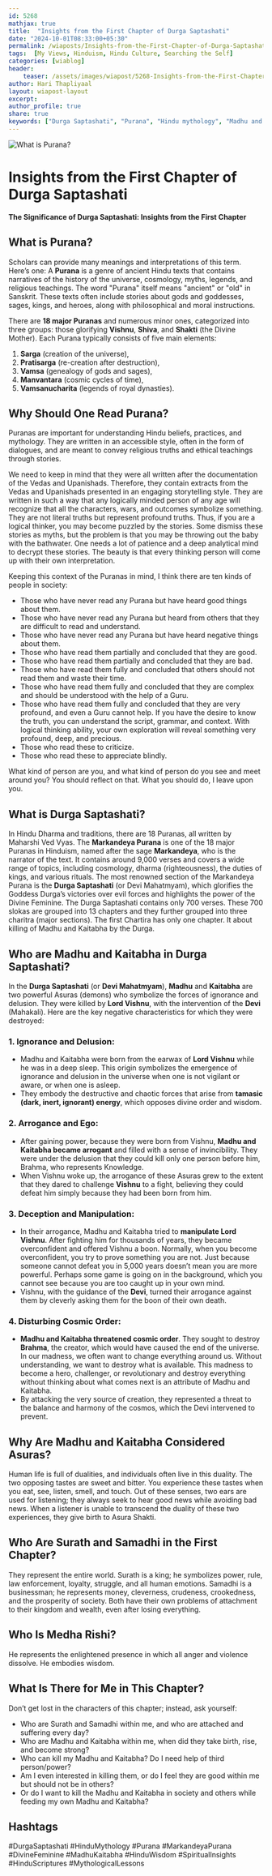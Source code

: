 ```yaml
---        
id: 5268 
mathjax: true        
title:  "Insights from the First Chapter of Durga Saptashati"        
date: "2024-10-01T08:33:00+05:30"        
permalink: /wiaposts/Insights-from-the-First-Chapter-of-Durga-Saptashati
tags:  [My Views, Hinduism, Hindu Culture, Searching the Self]         
categories: [wiablog] 
header:        
    teaser: /assets/images/wiapost/5268-Insights-from-the-First-Chapter-of-Durga-Saptashati.jpg        
author: Hari Thapliyaal        
layout: wiapost-layout        
excerpt:        
author_profile: true        
share: true
keywords: ["Durga Saptashati", "Purana", "Hindu mythology", "Madhu and Kaitabha", "Divine Feminine", "Markandeya Purana", "Lessons from Durga Saptashati", "Ignorance and delusion in Hindu texts", "Significance of Puranas", "Teachings from Hindu scriptures"]    
--- 
```


![What is Purana?](/assets/images/wiapost/5268-Insights-from-the-First-Chapter-of-Durga-Saptashati.jpg)
  
# Insights from the First Chapter of Durga Saptashati   
      
**The Significance of Durga Saptashati: Insights from the First Chapter**  
   
## What is Purana?   

Scholars can provide many meanings and interpretations of this term. Here’s one: A **Purana** is a genre of ancient Hindu texts that contains narratives of the history of the universe, cosmology, myths, legends, and religious teachings. The word "Purana" itself means "ancient" or "old" in Sanskrit. These texts often include stories about gods and goddesses, sages, kings, and heroes, along with philosophical and moral instructions.

There are **18 major Puranas** and numerous minor ones, categorized into three groups: those glorifying **Vishnu**, **Shiva**, and **Shakti** (the Divine Mother). Each Purana typically consists of five main elements:
1. **Sarga** (creation of the universe),
2. **Pratisarga** (re-creation after destruction),
3. **Vamsa** (genealogy of gods and sages),
4. **Manvantara** (cosmic cycles of time),
5. **Vamsanucharita** (legends of royal dynasties).

## Why Should One Read Purana?
Puranas are important for understanding Hindu beliefs, practices, and mythology. They are written in an accessible style, often in the form of dialogues, and are meant to convey religious truths and ethical teachings through stories.

We need to keep in mind that they were all written after the documentation of the Vedas and Upanishads. Therefore, they contain extracts from the Vedas and Upanishads presented in an engaging storytelling style. They are written in such a way that any logically minded person of any age will recognize that all the characters, wars, and outcomes symbolize something. They are not literal truths but represent profound truths. Thus, if you are a logical thinker, you may become puzzled by the stories. Some dismiss these stories as myths, but the problem is that you may be throwing out the baby with the bathwater. One needs a lot of patience and a deep analytical mind to decrypt these stories. The beauty is that every thinking person will come up with their own interpretation.

Keeping this context of the Puranas in mind, I think there are ten kinds of people in society:
- Those who have never read any Purana but have heard good things about them.
- Those who have never read any Purana but heard from others that they are difficult to read and understand.
- Those who have never read any Purana but have heard negative things about them.
- Those who have read them partially and concluded that they are good.
- Those who have read them partially and concluded that they are bad.
- Those who have read them fully and concluded that others should not read them and waste their time.
- Those who have read them fully and concluded that they are complex and should be understood with the help of a Guru.
- Those who have read them fully and concluded that they are very profound, and even a Guru cannot help. If you have the desire to know the truth, you can understand the script, grammar, and context. With logical thinking ability, your own exploration will reveal something very profound, deep, and precious.
- Those who read these to criticize.
- Those who read these to appreciate blindly.

What kind of person are you, and what kind of person do you see and meet around you? You should reflect on that. What you should do, I leave upon you.

## What is Durga Saptashati?
In Hindu Dharma and traditions, there are 18 Puranas, all written by Maharshi Ved Vyas. The **Markandeya Purana** is one of the 18 major Puranas in Hinduism, named after the sage **Markandeya**, who is the narrator of the text. It contains around 9,000 verses and covers a wide range of topics, including cosmology, dharma (righteousness), the duties of kings, and various rituals. The most renowned section of the Markandeya Purana is the **Durga Saptashati** (or Devi Mahatmyam), which glorifies the Goddess Durga’s victories over evil forces and highlights the power of the Divine Feminine. The Durga Saptashati contains only 700 verses.
These 700 slokas are grouped into 13 chapters and they further grouped into three charitra (major sections). The first Chartira has only one chapter. It about killing of Madhu and Kaitabha by the Durga.

## Who are Madhu and Kaitabha in Durga Saptashati?
In the **Durga Saptashati** (or **Devi Mahatmyam**), **Madhu** and **Kaitabha** are two powerful Asuras (demons) who symbolize the forces of ignorance and delusion. They were killed by **Lord Vishnu**, with the intervention of the **Devi** (Mahakali). Here are the key negative characteristics for which they were destroyed:

### 1. **Ignorance and Delusion**:
- Madhu and Kaitabha were born from the earwax of **Lord Vishnu** while he was in a deep sleep. This origin symbolizes the emergence of ignorance and delusion in the universe when one is not vigilant or aware, or when one is asleep.
- They embody the destructive and chaotic forces that arise from **tamasic (dark, inert, ignorant) energy**, which opposes divine order and wisdom.

### 2. **Arrogance and Ego**:
- After gaining power, because they were born from Vishnu, **Madhu and Kaitabha became arrogant** and filled with a sense of invincibility. They were under the delusion that they could kill only one person before him, Brahma, who represents Knowledge.
- When Vishnu woke up, the arrogance of these Asuras grew to the extent that they dared to challenge **Vishnu** to a fight, believing they could defeat him simply because they had been born from him.

### 3. **Deception and Manipulation**:
- In their arrogance, Madhu and Kaitabha tried to **manipulate Lord Vishnu**. After fighting him for thousands of years, they became overconfident and offered Vishnu a boon. Normally, when you become overconfident, you try to prove something you are not. Just because someone cannot defeat you in 5,000 years doesn’t mean you are more powerful. Perhaps some game is going on in the background, which you cannot see because you are too caught up in your own mind.
- Vishnu, with the guidance of the **Devi**, turned their arrogance against them by cleverly asking them for the boon of their own death.

### 4. **Disturbing Cosmic Order**:
- **Madhu and Kaitabha threatened cosmic order**. They sought to destroy **Brahma**, the creator, which would have caused the end of the universe. In our madness, we often want to change everything around us. Without understanding, we want to destroy what is available. This madness to become a hero, challenger, or revolutionary and destroy everything without thinking about what comes next is an attribute of Madhu and Kaitabha.
- By attacking the very source of creation, they represented a threat to the balance and harmony of the cosmos, which the Devi intervened to prevent.

## Why Are Madhu and Kaitabha Considered Asuras?
Human life is full of dualities, and individuals often live in this duality. The two opposing tastes are sweet and bitter. You experience these tastes when you eat, see, listen, smell, and touch. Out of these senses, two ears are used for listening; they always seek to hear good news while avoiding bad news. When a listener is unable to transcend the duality of these two experiences, they give birth to Asura Shakti.

## Who Are Surath and Samadhi in the First Chapter?
They represent the entire world. Surath is a king; he symbolizes power, rule, law enforcement, loyalty, struggle, and all human emotions. Samadhi is a businessman; he represents money, cleverness, crudeness, crookedness, and the prosperity of society. Both have their own problems of attachment to their kingdom and wealth, even after losing everything.

## Who Is Medha Rishi?
He represents the enlightened presence in which all anger and violence dissolve. He embodies wisdom.

## What Is There for Me in This Chapter?
Don’t get lost in the characters of this chapter; instead, ask yourself:
- Who are Surath and Samadhi within me, and who are attached and suffering every day?
- Who are Madhu and Kaitabha within me, when did they take birth, rise, and become strong?
- Who can kill my Madhu and Kaitabha? Do I need help of third person/power?
- Am I even interested in killing them, or do I feel they are good within me but should not be in others?
- Or do I want to kill the Madhu and Kaitabha in society and others while feeding my own Madhu and Kaitabha?

## Hashtags
#DurgaSaptashati
#HinduMythology
#Purana
#MarkandeyaPurana
#DivineFeminine
#MadhuKaitabha
#HinduWisdom
#SpiritualInsights
#HinduScriptures
#MythologicalLessons

